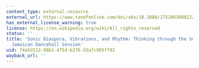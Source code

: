 ```yaml
---
content_type: external-resource
external_url: https://www.tandfonline.com/doi/abs/10.1080/17528630802224163
has_external_license_warning: true
license: https://en.wikipedia.org/wiki/All_rights_reserved
status: ''
title: 'Sonic Diaspora, Vibrations, and Rhythm: Thinking through the Sounding of the
  Jamaican Dancehall Session'
uid: 74a5d112-98b1-475d-b276-53a7c905f782
wayback_url: ''
---
```

